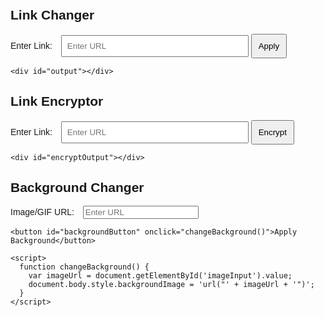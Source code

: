 <!DOCTYPE html>
<html lang="en">
<head>
  <meta charset="UTF-8">
  <meta name="viewport" content="width=device-width, initial-scale=1.0">
  <title>Interactive Web Elements</title>
  <style>
    body {
      font-family: Arial, sans-serif;
      margin: 0;
      padding: 20px;
      background-size: cover;
      background-position: center;
      transition: background 0.5s ease-in-out;
    }

    section {
      margin-bottom: 30px;
    }

    label, button {
      margin-right: 10px;
    }

    #linkInput, #encryptInput {
      width: 300px;
      padding: 8px;
    }

    #applyButton, #encryptButton {
      padding: 10px;
      cursor: pointer;
    }

    #output, #encryptOutput {
      margin-top: 20px;
      font-weight: bold;
    }
  </style>
</head>
<body>

  <section>
    <h2>Link Changer</h2>
    <label for="linkInput">Enter Link:</label>
    <input type="text" id="linkInput" placeholder="Enter URL">
    <button id="applyButton" onclick="changeLink()">Apply</button>

    <div id="output"></div>
  </section>

  <section>
    <h2>Link Encryptor</h2>
    <label for="encryptInput">Enter Link:</label>
    <input type="text" id="encryptInput" placeholder="Enter URL">
    <button id="encryptButton" onclick="encryptLink()">Encrypt</button>

    <div id="encryptOutput"></div>
  </section>

  <section>
    <h2>Background Changer</h2>
    <label for="imageInput">Image/GIF URL:</label>
    <input type="text" id="imageInput" placeholder="Enter URL">

    <button id="backgroundButton" onclick="changeBackground()">Apply Background</button>

    <script>
      function changeBackground() {
        var imageUrl = document.getElementById('imageInput').value;
        document.body.style.backgroundImage = 'url("' + imageUrl + '")';
      }
    </script>
  </section>

  <script>
    function changeLink() {
      var link = document.getElementById('linkInput').value;
      window.open(link, '_blank');

      // Change the appearance (modify as needed)
      document.getElementById('linkInput').style.color = 'blue';
      document.getElementById('linkInput').style.textDecoration = 'underline';

      // Display the result
      document.getElementById('output').innerHTML = 'Link changed and opened in a new tab!';
    }

    function encryptLink() {
      var originalLink = document.getElementById('encryptInput').value;
      var encodedLink = btoa(originalLink);

      // Display the result
      document.getElementById('encryptOutput').innerHTML = 'Encrypted Link: ' + encodedLink;
    }
  </script>

</body>
</html>
